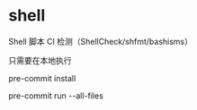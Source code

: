 # shell
Shell 脚本 CI 检测（ShellCheck/shfmt/bashisms）


只需要在本地执行

pre-commit install

pre-commit run --all-files

